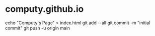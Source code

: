 # computy.github.io
echo "Computy's Page" > index.html
git add --all
git commit -m "initial commit"
git push -u origin main

